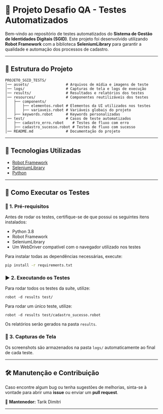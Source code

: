 # 📌 Projeto Desafio QA - Testes Automatizados

Bem-vindo ao repositório de testes automatizados do **Sistema de Gestão de Identidades Digitais (SGID)**. Este projeto foi desenvolvido utilizando **Robot Framework** com a biblioteca **SeleniumLibrary** para garantir a qualidade e automação dos processos de cadastro.

---

## 📂 Estrutura do Projeto

```
PROJETO_SGID_TESTS/
│── assets/                 # Arquivos de mídia e imagens de teste
│── logs/                   # Capturas de tela e logs de execução
│── results/                # Resultados e relatórios dos testes
│── resources/              # Componentes reutilizáveis dos testes
│   ├── components/
│   │   ├── elementos.robot # Elementos da UI utilizados nos testes
│   │   ├── variaveis.robot # Variáveis globais do projeto
│   ├── keywords.robot      # Keywords personalizadas
│── test/                   # Casos de teste automatizados
│   ├── cadastro_erro.robot    # Testes de fluxo com erro
│   ├── cadastro_sucesso.robot # Testes de fluxo com sucesso
│── README.md               # Documentação do projeto
```

---

## 🚀 Tecnologias Utilizadas

- [Robot Framework](https://robotframework.org/)
- [SeleniumLibrary](https://robotframework.org/SeleniumLibrary/)
- [Python](https://www.python.org/)

---

## 🎯 Como Executar os Testes

### 🔧 1. Pré-requisitos
Antes de rodar os testes, certifique-se de que possui os seguintes itens instalados:

- Python 3.8
- Robot Framework
- SeleniumLibrary
- Um WebDriver compatível com o navegador utilizado nos testes

Para instalar todas as dependências necessárias, execute:

```sh
pip install -r requirements.txt
```

### ▶️ 2. Executando os Testes
Para rodar todos os testes da suíte, utilize:

```
robot -d results test/
```

Para rodar um único teste, utilize:

```
robot -d results test/cadastro_sucesso.robot
```

Os relatórios serão gerados na pasta `results`.

### 📸 3. Capturas de Tela
Os screenshots são armazenados na pasta `logs/` automaticamente ao final de cada teste.

---

## 🛠️ Manutenção e Contribuição

Caso encontre algum bug ou tenha sugestões de melhorias, sinta-se à vontade para abrir uma **issue** ou enviar um **pull request**. 

📌 **Mantenedor:** Tarik Dimitri

---
